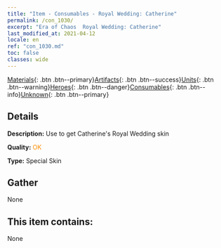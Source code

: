 ```yaml
---
title: "Item - Consumables - Royal Wedding: Catherine"
permalink: /con_1030/
excerpt: "Era of Chaos  Royal Wedding: Catherine"
last_modified_at: 2021-04-12
locale: en
ref: "con_1030.md"
toc: false
classes: wide
---
```

 [Materials](/Items/){: .btn .btn--primary}[Artifacts](/Items/Artifacts/){: .btn .btn--success}[Units](/Items/Units/){: .btn .btn--warning}[Heroes](/Items/Heroes/){: .btn .btn--danger}[Consumables](/Items/Consumables/){: .btn .btn--info}[Unknown](/Items/Unknown/){: .btn .btn--primary}

## Details
 **Description:** Use to get Catherine's Royal Wedding skin

 **Quality:** <span style="color: #FF8C00">OK</span>

 **Type:** Special Skin

## Gather

  None

## This item contains:

  None


